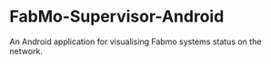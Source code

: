 FabMo-Supervisor-Android
========================

An Android application for visualising Fabmo systems status on the network.
